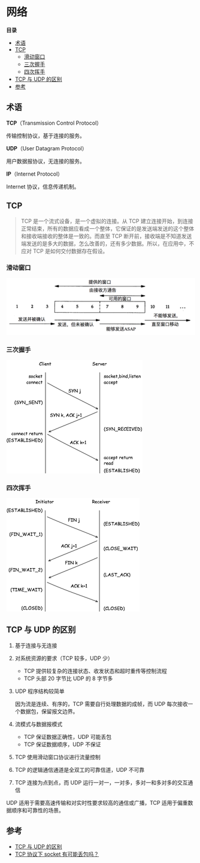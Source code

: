 # 网络

**目录**

<!-- vim-markdown-toc GFM -->
* [术语](#术语)
* [TCP](#tcp)
    * [滑动窗口](#滑动窗口)
    * [三次握手](#三次握手)
    * [四次挥手](#四次挥手)
* [TCP 与 UDP 的区别](#tcp-与-udp-的区别)
* [参考](#参考)

<!-- vim-markdown-toc -->

## 术语

**TCP**（Transmission Control Protocol）

传输控制协议，基于连接的服务。

**UDP**（User Datagram Protocol）

用户数据报协议，无连接的服务。

**IP**（Internet Protocol）

Internet 协议，信息传递机制。

## TCP

> TCP 是一个流式设备，是一个虚拟的连接。从 TCP 建立连接开始，到连接正常结束，所有的数据应看成一个整体，它保证的是发送端发送的这个整体和接收端接收的整体是一致的。而直至 TCP 断开前，接收端是不知道发送端发送的是多大的数据，怎么改善的，还有多少数据。所以，在应用中，不应对 TCP 是如何交付数据存在假设。

### 滑动窗口

![tcp sliding window](./assets/tcp-sliding-window.png)

### 三次握手

![three-way handshake](./assets/three-way-handshake.png)

### 四次挥手

![four-way handshake](./assets/four-way-handshake.png)

## TCP 与 UDP 的区别

1. 基于连接与无连接

2. 对系统资源的要求（TCP 较多，UDP 少）

    * TCP 提供较复杂的连接状态、收发状态和超时重传等控制流程
    * TCP 头部 20 字节比 UDP 的 8 字节多

3. UDP 程序结构较简单

    因为流是连续、有序的，TCP 需要自行处理数据的成帧，而 UDP 每次接收一个数据包，保留报文边界。

4. 流模式与数据报模式

    * TCP 保证数据正确性，UDP 可能丢包
    * TCP 保证数据顺序，UDP 不保证

5. TCP 使用滑动窗口协议进行流量控制

6. TCP 的逻辑通信通道是全双工的可靠信道，UDP 不可靠

7. TCP 连接为点到点，而 UDP 运行一对一，一对多，多对一和多对多的交互通信

UDP 适用于需要高速传输和对实时性要求较高的通信或广播，TCP 适用于偏重数据顺序和可靠性的场景。

## 参考

* [TCP 与 UDP 的区别](http://staff.ustc.edu.cn/~mengning/np/linux_socket/new_page_13.htm)
* [TCP 协议下 socket 有可能丢包吗？](https://www.zhihu.com/question/53960871)
